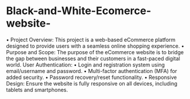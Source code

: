# Black-and-White-Ecomerce-website-
•	Project Overview: This project is a web-based eCommerce platform designed to provide users with a seamless online shopping experience.
•	Purpose and Scope: The purpose of the eCommerce website is to bridge the gap between businesses and their customers in a fast-paced digital world.
User Authentication:
•	Login and registration system using email/username and password.
•	Multi-factor authentication (MFA) for added security.
•	Password recovery/reset functionality.
•	Responsive Design:
Ensure the website is fully responsive on all devices, including tablets and smartphones.
